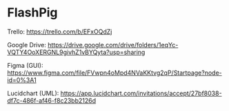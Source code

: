 # FlashPig

Trello: https://trello.com/b/EFxOQdZj


Google Drive: https://drive.google.com/drive/folders/1eqYc-VQTY4OoXERGNL9givhZ1vBYQyta?usp=sharing


Figma (GUI): https://www.figma.com/file/FVwpn4oMpd4NVaKKtvg2qP/Startpage?node-id=0%3A1


Lucidchart (UML): https://app.lucidchart.com/invitations/accept/27bf8038-df7c-486f-af46-f8c23bb2126d

